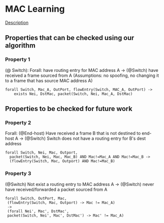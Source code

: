 # MAC Learning

[Description](https://telconotes.wordpress.com/2013/03/09/how-a-switch-works/)

## Properties that can be checked using our algorithm

### Property 1

(@ Switch): Forall: have routing entry for MAC address A -> 
(@Switch) have received a frame sourced from A 
(Assumptions: no spoofing, no changing it to a frame that has source MAC address A)

```
forall Switch, Mac_A, OutPort, flowEntry(Switch, MAC_A, OutPort) ->
	exists Nei, DstMac, packet(Switch, Nei, Mac_A, DstMac) 
```

## Properties to be checked for future work

### Property 2

Forall: (@End-host) Have received a frame B that is not destined to end-host A 
       -> (@Switch) Switch does not have a routing entry for B's dest address

```
forall Switch, Nei, Mac, Outport, 
  packet(Switch, Nei, Mac, Mac_B) AND Mac!=Mac_A AND Mac!=Mac_B ->
  (flowEntry(Switch, Mac, Outport) AND Mac!=Mac_B)
```

### Property 3

(@Switch) Not exist a routing entry to MAC address A -> (@Switch) never have received/forwarded a packet sourced from A

```
forall Switch, OutPort, Mac, 
 (flowEntry(Switch, Mac, Outport) -> Mac != Mac_A)
 ->
 (forall Nei', Mac', DstMac', 
 packet(Switch, Nei', Mac', DstMac') -> Mac' != Mac_A)
```
